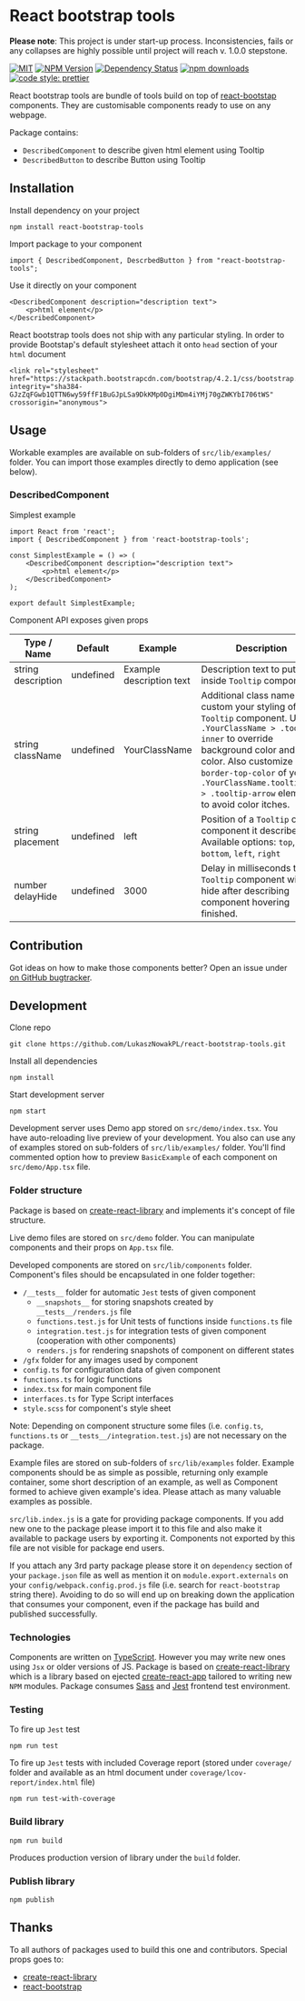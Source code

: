 # React bootstrap tools

**Please note**: This project is under start-up process. Inconsistencies, fails or any collapses are highly possible until project will reach v. 1.0.0 stepstone.

[![MIT](https://img.shields.io/npm/l/react-bootstrap-tools.svg?style=flat-square)](https://github.com/LukaszNowakPL/react-bootstrap-tools/blob/master/LICENSE)
[![NPM Version](https://img.shields.io/npm/v/react-bootstrap-tools.svg?style=flat-square)](https://www.npmjs.com/package/react-bootstrap-tools)
[![Dependency Status](https://david-dm.org/yahoo/react-bootstrap.svg)](https://david-dm.org/yahoo/react-bootstrap)
[![npm downloads](https://img.shields.io/npm/dm/react-bootstrap-tools.svg?style=flat-square)](https://www.npmjs.com/package/react-bootstrap-tools)
[![code style: prettier](https://img.shields.io/badge/code_style-prettier-ff69b4.svg?style=flat-square)](https://github.com/prettier/prettier)

React bootstrap tools are bundle of tools build on top of <a href="https://github.com/react-bootstrap/react-bootstrap" target="_blank">react-bootstap</a> components. They are customisable components ready to use on any webpage.

Package contains:
* `DescribedComponent` to describe given html element using Tooltip
* `DescribedButton` to describe Button using Tooltip 

## Installation

Install dependency on your project

```
npm install react-bootstrap-tools
```

Import package to your component

```
import { DescribedComponent, DescrbedButton } from "react-bootstrap-tools";
```

Use it directly on your component

```
<DescribedComponent description="description text">
    <p>html element</p>
</DescribedComponent>
```

React bootstrap tools does not ship with any particular styling.
In order to provide Bootstap's default stylesheet attach it onto `head` section of your `html` document

```
<link rel="stylesheet" href="https://stackpath.bootstrapcdn.com/bootstrap/4.2.1/css/bootstrap.min.css" integrity="sha384-GJzZqFGwb1QTTN6wy59ffF1BuGJpLSa9DkKMp0DgiMDm4iYMj70gZWKYbI706tWS" crossorigin="anonymous">
```

## Usage

Workable examples are available on sub-folders of `src/lib/examples/` folder. You can import those examples directly to demo application (see below).

### DescribedComponent

Simplest example

```
import React from 'react';
import { DescribedComponent } from 'react-bootstrap-tools';

const SimplestExample = () => (
    <DescribedComponent description="description text">
        <p>html element</p>
    </DescribedComponent>
);

export default SimplestExample;
```

Component API exposes given props

Type / Name | Default | Example | Description
--- | --- | --- | ---
|string description | undefined | Example description text | Description text to put inside `Tooltip` component
|string className | undefined | YourClassName | Additional class name to custom your styling of a `Tooltip` component. Use `.YourClassName > .tooltip-inner` to override background color and font color. Also customize `border-top-color` of your `.YourClassName.tooltip.top > .tooltip-arrow` element to avoid color itches.
|string placement | undefined | left | Position of a `Tooltip` over component it describes. Available options: `top`, `bottom`, `left`, `right`
|number delayHide | undefined | 3000 | Delay in milliseconds the `Tooltip` component will hide after describing component hovering finished.

## Contribution

Got ideas on how to make those components better? Open an issue under <a href="https://github.com/LukaszNowakPL/react-bootstrap-tools/issues" target="_blank">on GitHub bugtracker</a>.

## Development

Clone repo

````
git clone https://github.com/LukaszNowakPL/react-bootstrap-tools.git
````

Install all dependencies

```
npm install
```

Start development server

```
npm start
```

Development server uses Demo app stored on `src/demo/index.tsx`. You have auto-reloading live preview of your development.
You also can use any of examples stored on sub-folders of `src/lib/examples/` folder.
You'll find commented option how to preview `BasicExample` of each component on `src/demo/App.tsx` file.

### Folder structure

Package is based on <a href="https://github.com/DimiMikadze/create-react-library" target="_blank">create-react-library</a> and implements it's concept of file structure.

Live demo files are stored on `src/demo` folder. You can manipulate components and their props on `App.tsx` file.

Developed components are stored on `src/lib/components` folder. Component's files should be encapsulated in one folder together:
* `/__tests__` folder for automatic `Jest` tests of given component
    * `__snapshots__` for storing snapshots created by `__tests__/renders.js` file
    * `functions.test.js` for Unit tests of functions inside `functions.ts` file
    * `integration.test.js` for integration tests of given component (cooperation with other components)
    * `renders.js` for rendering snapshots of component on different states
* `/gfx` folder for any images used by component
* `config.ts` for configuration data of given component
* `functions.ts` for logic functions
* `index.tsx` for main component file
* `interfaces.ts` for Type Script interfaces
* `style.scss` for component's style sheet

Note: Depending on component structure some files (i.e. `config.ts`, `functions.ts` or `__tests__/integration.test.js`) are not necessary on the package.

Example files are stored on sub-folders of `src/lib/examples` folder. Example components should be as simple as possible, returning only example container, some short description of an example, as well as Component formed to achieve given example's idea. Please attach as many valuable examples as possible.

`src/lib.index.js` is a gate for providing package components. If you add new one to the package please import it to this file and also make it available to package users by exporting it. Components not exported by this file are not visible for package end users.

If you attach any 3rd party package please store it on `dependency` section of your `package.json` file as well as mention it on `module.export.externals` on your `config/webpack.config.prod.js` file (i.e. search for `react-bootstrap` string there).
Avoiding to do so will end up on breaking down the application that consumes your component, even if the package has build and published successfully.
### Technologies

Components are written on <a href="https://www.typescriptlang.org/" target="_blank">TypeScript</a>. However you may write new ones using `Jsx` or older versions of JS.
Package is based on <a href="https://github.com/DimiMikadze/create-react-library" target="_blank">create-react-library</a> which is a library based on ejected <a href="https://facebook.github.io/create-react-app/" target="_blank">create-react-app</a> tailored to writing new `NPM` modules.
Package consumes <a href="http://sass-lang.com/" target="_blank">Sass</a> and <a href="https://jestjs.io/" target="_blank">Jest</a> frontend test environment.

### Testing

To fire up `Jest` test 

```
npm run test
```

To fire up `Jest` tests with included Coverage report (stored under `coverage/` folder and available as an html document under `coverage/lcov-report/index.html` file)

```
npm run test-with-coverage
```
 
### Build library

```
npm run build
```

Produces production version of library under the `build` folder.

### Publish library

```
npm publish
```

## Thanks

To all authors of packages used to build this one and contributors. Special props goes to:
* <a href="https://github.com/DimiMikadze/create-react-library" target="_blank">create-react-library</a>
* <a href="https://github.com/react-bootstrap/react-bootstrap" target="_blank">react-bootstrap</a>
